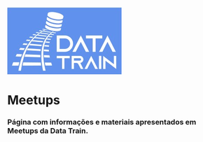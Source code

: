 ![Data_Train](https://github.com/TheDataTrain/Meetups/blob/master/Data_Train.png)

# Meetups
### Página com informações e materiais apresentados em Meetups da Data Train.
